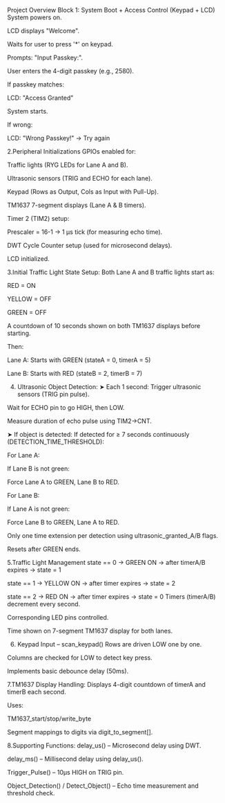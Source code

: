 Project Overview
Block 1: System Boot + Access Control (Keypad + LCD)
System powers on.

LCD displays "Welcome".

Waits for user to press '*' on keypad.

Prompts: "Input Passkey:".

User enters the 4-digit passkey (e.g., 2580).

If passkey matches:

LCD: "Access Granted"

System starts.

If wrong:

LCD: "Wrong Passkey!" → Try again

2.Peripheral Initializations
GPIOs enabled for:

Traffic lights (RYG LEDs for Lane A and B).

Ultrasonic sensors (TRIG and ECHO for each lane).

Keypad (Rows as Output, Cols as Input with Pull-Up).

TM1637 7-segment displays (Lane A & B timers).

Timer 2 (TIM2) setup:

Prescaler = 16-1 → 1 µs tick (for measuring echo time).

DWT Cycle Counter setup (used for microsecond delays).

LCD initialized.

3.Initial Traffic Light State Setup:
Both Lane A and B traffic lights start as:

RED = ON

YELLOW = OFF

GREEN = OFF

A countdown of 10 seconds shown on both TM1637 displays before starting.

Then:

Lane A: Starts with GREEN (stateA = 0, timerA = 5)

Lane B: Starts with RED (stateB = 2, timerB = 7)

4. Ultrasonic Object Detection:
 ➤ Each 1 second:
Trigger ultrasonic sensors (TRIG pin pulse).

Wait for ECHO pin to go HIGH, then LOW.

Measure duration of echo pulse using TIM2->CNT.

➤ If object is detected:
If detected for ≥ 7 seconds continuously (DETECTION_TIME_THRESHOLD):

For Lane A:

If Lane B is not green:

Force Lane A to GREEN, Lane B to RED.

For Lane B:

If Lane A is not green:

Force Lane B to GREEN, Lane A to RED.

Only one time extension per detection using ultrasonic_granted_A/B flags.

Resets after GREEN ends.

5.Traffic Light Management
state == 0 → GREEN ON
    → after timerA/B expires → state = 1

state == 1 → YELLOW ON
    → after timer expires → state = 2

state == 2 → RED ON
    → after timer expires → state = 0
    Timers (timerA/B) decrement every second.

Corresponding LED pins controlled.

Time shown on 7-segment TM1637 display for both lanes.


6. Keypad Input – scan_keypad()
Rows are driven LOW one by one.

Columns are checked for LOW to detect key press.

Implements basic debounce delay (50ms).


7.TM1637 Display Handling:
Displays 4-digit countdown of timerA and timerB each second.

Uses:

TM1637_start/stop/write_byte

Segment mappings to digits via digit_to_segment[].


8.Supporting Functions:
delay_us() – Microsecond delay using DWT.

delay_ms() – Millisecond delay using delay_us().

Trigger_Pulse() – 10µs HIGH on TRIG pin.

Object_Detection() / Detect_Object() – Echo time measurement and threshold check.

